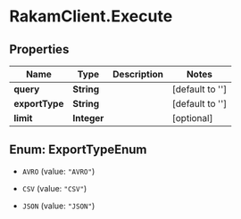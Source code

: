 # RakamClient.Execute

## Properties
Name | Type | Description | Notes
------------ | ------------- | ------------- | -------------
**query** | **String** |  | [default to &#39;&#39;]
**exportType** | **String** |  | [default to &#39;&#39;]
**limit** | **Integer** |  | [optional] 


<a name="ExportTypeEnum"></a>
## Enum: ExportTypeEnum


* `AVRO` (value: `"AVRO"`)

* `CSV` (value: `"CSV"`)

* `JSON` (value: `"JSON"`)




